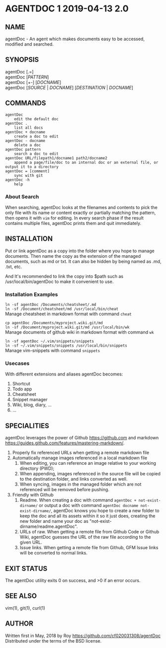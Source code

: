 # AGENTDOC 1                 2019-04-13                  2.0

## NAME

agentDoc - An agent which makes documents easy to be accessed, modified and searched.

## SYNOPSIS

agentDoc [.=]  
agentDoc [*PATTERN*]  
agentDoc [+-] [*DOCNAME*]  
agentDoc [*SOURCE* | *DOCNAME*] [*DESTINATION* | *DOCNAME*]

## COMMANDS

    agentDoc
        edit the default doc
    agentDoc .
        list all docs
    agentDoc + docname
        create a doc to edit
    agentDoc - docname
        delete a doc
    agentDoc pattern
        search a doc to edit
    agentDoc URL/filepath1/docname1 path2/docname2
        append a page/file/doc to an internal doc or an external file, or output it to a directory
    agentDoc = [comment]
        sync with git
    agentDoc -h
        help

### About Search

When searching, agentDoc looks at the filenames and contents to pick the only file with its name or content exactly or partially matching the pattern, then opens it with `vim` for editing.
In every search phase if the result contains multiple files, agentDoc prints them and quit immediately.

## INSTALLATION

Put or link agentDoc as a copy into the folder where you hope to manage documents. Then name the copy as the extension of the managed documents, such as md or txt. It can also be hidden by being named as .md, .txt, etc.

And It's recommended to link the copy into $path such as /usr/local/bin/agentDoc to make it convenient to use.

### Installation Examples

`ln -sf agentDoc /Documents/cheatsheet/.md`  
`ln -sf /Document/cheatsheet/md /usr/local/bin/cheat`  
  Manage cheatsheet in markdown format with command `cheat`

`cp agentDoc /Documents/myproject.wiki.git/md`  
`ln -sf /Document/myproject.wiki.git/md /usr/local/bin/wk`  
  Manage documents of github wiki in markdown format with command `wk`

`ln -sf agentDoc ~/.vim/snippets/snippets`  
`ln -sf ~/.vim/snippets/snippets /usr/local/bin/snippets`  
  Manage vim-snippets with command `snippets`

### Usecases

With different extensions and aliases agentDoc becomes:

1. Shortcut
2. Todo app
3. Cheatsheet
4. Snippet manager
5. Wiki, blog, diary, ...
6. ...

## SPECIALITIES

agentDoc leverages the power of Github <https://github.com> and markdown <https://guides.github.com/features/mastering-markdown/>.

1. Properly fix referenced URLs when getting a remote markdown file
2. Automatically manage images referenced in a local markdown file
    1. When editing, you can reference an image relative to your working directory (PWD);
    2. When appending, images referenced in the source file will be copied to the destination folder, and links converted as well.
    3. When syncing, images in the managed folder which are not referenced will be removed before pushing.
3. Friendly with Github
    1. Readme. When creating a doc with command `agentDoc + not-exist-dirname/` or output a doc with command `agentDoc docname not-exist-dirname/`, agentDoc knows you hope to create a new folder to keep the doc and all its assets within it so it just does, creating the new folder and name your doc as "not-exist-dirname/readme.agentDoc".
    2. URLs of raw. When getting a remote file from Github Code or Github Wiki, agentDoc guesses the URL of the raw file according to the given URL.
    3. Issue links. When getting a remote file from Github, GFM Issue links will be converted to normal links.

## EXIT STATUS

The agentDoc utility exits 0 on success, and >0 if an error occurs.

## SEE ALSO

vim(1), git(1), curl(1)

## AUTHOR

Written first in May, 2018 by Roy <https://github.com/cf020031308/agentDoc>  
Distributed under the terms of the BSD license.
